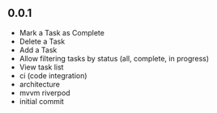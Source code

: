## 0.0.1

- Mark a Task as Complete
- Delete a Task
- Add a Task
- Allow filtering tasks by status (all, complete, in progress)
- View task list
- ci (code integration)
- architecture
- mvvm riverpod
- initial commit

